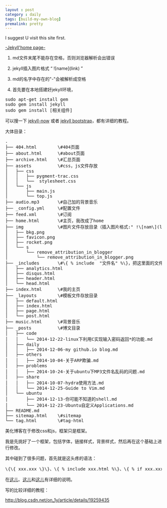```yaml
---
layout : post
category : daily
tags: [build-my-own-blog]
premalink: pretty
---
```

I suggest U visit this site first.

[-Jekyll'home page-](http://jekyllrb.com)

1. md文件末尾不能存在空格，否则浏览器解析会出错误

2. jekyll插入图片格式 “ !\[name\](link) ”

3. md的名字中存在的"-"会被解析成空格

4. 首先要在本地搭建好jekyll环境，

<pre>
sudo apt-get install gem	
sudo gem install jekyll
sudo gem install [相关组件]
</pre>

可以搜一下 [jekyll-now](https://google.kfd.me/search?client=ubuntu&channel=fs&q=jekyll-now&ie=utf-8&oe=utf-8) 或者 [jekyll bootstrap](http://jekyllbootstrap.com/)，都有详细的教程。

大体目录：
<pre>
.
├── 404.html		\#404页面
├── about.html		\#about页面
├── archive.html	\#汇总页面
├── assets			\#css，js文件存放
│   ├── css
│   │   ├── pygment-trac.css
│   │   └──  stylesheet.css
│   └── js
│       ├── main.js
│       └── top.js
├── audio.mp3		\#自己加的背景音乐
├── _config.yml		\#配置文件
├── feed.xml		\#订阅
├── home.html		\#主页，我改成了home
├── img				\#图片文件存放目录（插入图片格式:" !\[nam\](link)"）
│   ├── bkg.png
│   ├── favicon.png
│   ├── rocket.png
│   └── s
│       └── remove_attribution_in_blogger
│           └── remove_attribution_in_blogger.png
├── _includes		\#\{ % include  "文件名" %\}，把这里面的文件包含到网页中
│   ├── analytics.html
│   ├── disqus.html
│   ├── header.html
│   └── head.html
├── index.html		\#我的主页
├── _layouts		\#模板文件存放目录
│   ├── default.html
│   ├── index.html
│   ├── page.html
│   └── post.html
├── music.html		\#背景音乐
├── _posts			\#博文目录
│   ├── code
│   │   └── 2014-12-22-linux下利用C实现输入密码返回*的功能.md
│   ├── daily
│   │   ├── 2014-12-06-my github.io blog.md
│   ├── others
│   │   ├── 2014-10-04-关于ARP欺骗.md
│   ├── problems
│   │   ├── 2014-10-24-关于ubuntu下MP3文件名乱码的问题.md
│   ├── share
│   │   ├── 2014-10-07-hydra使用方法.md
│   │   └── 2014-12-25-Guide to Vim.md
│   └── ubuntu
│       ├── 2014-12-13-你可能不知道的shell.md
│       └── 2014-12-23-Ubuntu自定义Applications.md
├── README.md
├── sitemap.html	\#sitemap
└── tag.html		\#tag-html
</pre>

美化博客在于修改css和js，框架只是框架。

我是先挑好了一个框架，包括字体，链接样式，背景样式，然后再在这个基础上进行修改。

其中碰到了很多问题，首先就是这头疼的语法：
<pre>\{\{ xxx.xxx \}\}、\{ % include xxx.html %\}、\{ % if xxx.xxx %\}\{ %end if%\}、\{ %for xxx.xxx %\}\{ end for%\}</pre>

在[这儿](http://jekyllrb.com/docs/variables/)、[这儿](http://jekyllrb.com/docs/frontmatter/)和[这儿](http://jekyllrb.com/docs/permalinks/)有详细的说明。

写的比较详细的教程：

http://blog.csdn.net/on_1y/article/details/19259435

